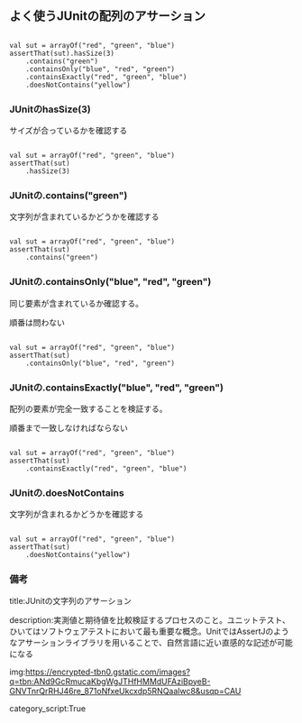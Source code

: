 




## よく使うJUnitの配列のアサーション


<pre><code>
val sut = arrayOf("red", "green", "blue")
assertThat(sut).hasSize(3)
    .contains("green")
    .containsOnly("blue", "red", "green")
    .containsExactly("red", "green", "blue")
    .doesNotContains("yellow")
</code></pre>


### JUnitのhasSize(3)

サイズが合っているかを確認する

<pre><code>
val sut = arrayOf("red", "green", "blue")
assertThat(sut)
    .hasSize(3)
</code></pre>


### JUnitの.contains("green")

文字列が含まれているかどうかを確認する

<pre><code>
val sut = arrayOf("red", "green", "blue")
assertThat(sut)
    .contains("green")
</code></pre>


### JUnitの.containsOnly("blue", "red", "green")

同じ要素が含まれているか確認する。

順番は問わない

<pre><code>
val sut = arrayOf("red", "green", "blue")
assertThat(sut)
    .containsOnly("blue", "red", "green")
</code></pre>



### JUnitの.containsExactly("blue", "red", "green")

配列の要素が完全一致することを検証する。

順番まで一致しなければならない

<pre><code>
val sut = arrayOf("red", "green", "blue")
assertThat(sut)
    .containsExactly("red", "green", "blue")
</code></pre>


### JUnitの.doesNotContains

文字列が含まれるかどうかを確認する

<pre><code>
val sut = arrayOf("red", "green", "blue")
assertThat(sut)
    .doesNotContains("yellow")
</code></pre>








### 備考

title:JUnitの文字列のアサーション

description:実測値と期待値を比較検証するプロセスのこと。ユニットテスト、ひいてはソフトウェアテストにおいて最も重要な概念。UnitではAssertJのようなアサーションライブラリを用いることで、自然言語に近い直感的な記述が可能になる


img:https://encrypted-tbn0.gstatic.com/images?q=tbn:ANd9GcRmucaKbgWgJTHfHMMdUFAziBpyeB-GNVTnrQrRHJ46re_871oNfxeUkcxdp5RNQaalwc8&usqp=CAU

category_script:True





